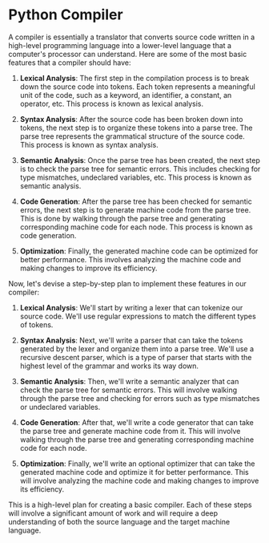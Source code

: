 # Python Compiler

A compiler is essentially a translator that converts source code written in a high-level programming language into a lower-level language that a computer's processor can understand. Here are some of the most basic features that a compiler should have:

1. **Lexical Analysis**: The first step in the compilation process is to break down the source code into tokens. Each token represents a meaningful unit of the code, such as a keyword, an identifier, a constant, an operator, etc. This process is known as lexical analysis.

2. **Syntax Analysis**: After the source code has been broken down into tokens, the next step is to organize these tokens into a parse tree. The parse tree represents the grammatical structure of the source code. This process is known as syntax analysis.

3. **Semantic Analysis**: Once the parse tree has been created, the next step is to check the parse tree for semantic errors. This includes checking for type mismatches, undeclared variables, etc. This process is known as semantic analysis.

4. **Code Generation**: After the parse tree has been checked for semantic errors, the next step is to generate machine code from the parse tree. This is done by walking through the parse tree and generating corresponding machine code for each node. This process is known as code generation.

5. **Optimization**: Finally, the generated machine code can be optimized for better performance. This involves analyzing the machine code and making changes to improve its efficiency.

Now, let's devise a step-by-step plan to implement these features in our compiler:

1. **Lexical Analysis**: We'll start by writing a lexer that can tokenize our source code. We'll use regular expressions to match the different types of tokens.

2. **Syntax Analysis**: Next, we'll write a parser that can take the tokens generated by the lexer and organize them into a parse tree. We'll use a recursive descent parser, which is a type of parser that starts with the highest level of the grammar and works its way down.

3. **Semantic Analysis**: Then, we'll write a semantic analyzer that can check the parse tree for semantic errors. This will involve walking through the parse tree and checking for errors such as type mismatches or undeclared variables.

4. **Code Generation**: After that, we'll write a code generator that can take the parse tree and generate machine code from it. This will involve walking through the parse tree and generating corresponding machine code for each node.

5. **Optimization**: Finally, we'll write an optional optimizer that can take the generated machine code and optimize it for better performance. This will involve analyzing the machine code and making changes to improve its efficiency.

This is a high-level plan for creating a basic compiler. Each of these steps will involve a significant amount of work and will require a deep understanding of both the source language and the target machine language.